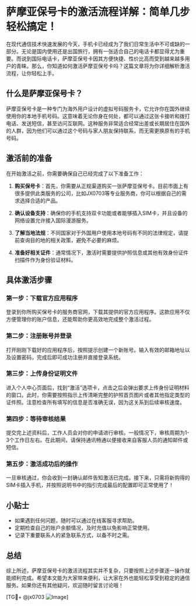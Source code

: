 # 萨摩亚保号卡的激活流程详解：简单几步轻松搞定！

在现代通信技术快速发展的今天，手机卡已经成为了我们日常生活中不可或缺的一部分。无论是国内使用还是出国旅行，拥有一张适合自己的电话卡都显得尤为重要。而说到国际电话卡，萨摩亚保号卡因其方便快捷、性价比高而受到越来越多用户的青睐。那么，你知道如何激活萨摩亚保号卡吗？这篇文章将为你详细解析激活流程，让你轻松上手。

## 什么是萨摩亚保号卡？

萨摩亚保号卡是一种专门为海外用户设计的虚拟号码服务卡，它允许你在国外继续使用你的本地手机号码。这意味着无论你身在何处，都可以通过这张卡接听和拨打电话、发送短信，甚至访问互联网。这种服务非常适合经常出差或长期居住在国外的人群，因为他们可以通过这个号码与家人朋友保持联系，而无需更换原有的手机号码。

## 激活前的准备

在开始激活之前，你需要确保自己已经完成了以下准备工作：

1. **购买保号卡**：首先，你需要从正规渠道购买一张萨摩亚保号卡。目前市面上有很多提供此类服务的公司，比如JX0703等专业服务商，你可以根据自己的需求选择合适的产品。

2. **确认设备支持**：确保你的手机支持双卡功能或者能够插入SIM卡，并且设备的网络设置允许接入国际漫游服务。

3. **了解当地法规**：不同国家对于外国用户使用本地号码有不同的法律规定，请提前查询目的地的相关政策，避免不必要的麻烦。

4. **准备好相关证件**：通常情况下，激活时需要提供护照信息或其他有效身份证件扫描件作为身份验证材料。

## 具体激活步骤

### 第一步：下载官方应用程序
登录到你所购买保号卡的服务商官网，下载其提供的官方应用程序。这款应用不仅方便管理你的账户信息，还能帮助你更高效地完成整个激活过程。

### 第二步：注册账号并登录
打开刚刚下载好的应用程序后，按照提示创建一个新账号。输入有效的邮箱地址以及设置密码，完成后即可成功注册并直接登录系统。

### 第三步：上传身份证明文件
进入个人中心页面后，找到“激活”选项卡，点击之后会弹出要求上传身份证明材料的窗口。此时，你需要按照指示上传清晰完整的护照首页图片或者其他指定类型的证件照。注意检查所有填写的信息是否准确无误，因为这关系到后续审核速度。

### 第四步：等待审核结果
提交完上述资料后，工作人员会对你的申请进行审核。一般情况下，审核周期为1-3个工作日左右。在此期间，请保持通讯畅通以便接收来自客服人员的通知邮件或短信。

### 第五步：激活成功后的操作
一旦审核通过，你会收到一封确认邮件告知激活已完成。接下来，只需将新购得的SIM卡插入手机，并按照说明书中的指引完成最后的配置即可正常使用了！

## 小贴士

- 如果遇到任何问题，随时可以通过在线客服寻求帮助。
- 定期检查自己的账户余额情况，及时充值以免影响正常使用。
- 记录下重要联系人的紧急联系方式，以备不时之需。

## 总结

综上所述，萨摩亚保号卡的激活流程其实并不复杂，只要按照上述步骤逐一操作就能顺利完成。希望本文能为大家带来便利，让大家在外也能轻松享受到稳定的通信服务。如果你还有其他疑问，欢迎随时留言讨论哦！

[TG💪+ @jx0703 ![Image](https://github.com/user-attachments/assets/dbca1d08-cadb-493c-b0ec-ad6f7a83f270)]